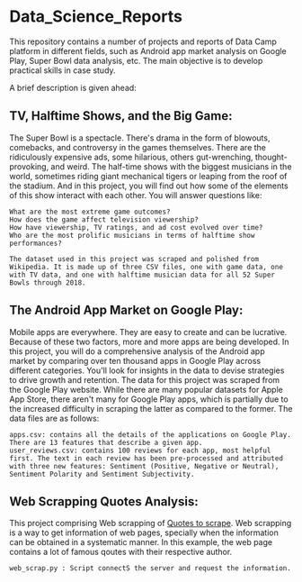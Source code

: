 


# Data_Science_Reports
This repository contains a number of projects and reports of Data Camp platform in different fields, such as Android app market analysis on Google Play, Super Bowl data analysis, etc. The main objective is to develop practical skills in case study.

A brief description is given ahead:

## TV, Halftime Shows, and the Big Game: 
The Super Bowl is a spectacle. There's drama in the form of blowouts, comebacks, and controversy in the games themselves. There are the ridiculously expensive ads, some hilarious, others gut-wrenching, thought-provoking, and weird. The half-time shows with the biggest musicians in the world, sometimes riding giant mechanical tigers or leaping from the roof of the stadium. And in this project, you will find out how some of the elements of this show interact with each other. You will answer questions like:

    What are the most extreme game outcomes?
    How does the game affect television viewership?
    How have viewership, TV ratings, and ad cost evolved over time?
    Who are the most prolific musicians in terms of halftime show performances?
    
    The dataset used in this project was scraped and polished from Wikipedia. It is made up of three CSV files, one with game data, one with TV data, and one with halftime musician data for all 52 Super Bowls through 2018.

## The Android App Market on Google Play: 
Mobile apps are everywhere. They are easy to create and can be lucrative. Because of these two factors, more and more apps are being developed. In this project, you will do a comprehensive analysis of the Android app market by comparing over ten thousand apps in Google Play across different categories. You'll look for insights in the data to devise strategies to drive growth and retention.
The data for this project was scraped from the Google Play website. While there are many popular datasets for Apple App Store, there aren't many for Google Play apps, which is partially due to the increased difficulty in scraping the latter as compared to the former. The data files are as follows:

    apps.csv: contains all the details of the applications on Google Play. There are 13 features that describe a given app.
    user_reviews.csv: contains 100 reviews for each app, most helpful first. The text in each review has been pre-processed and attributed with three new features: Sentiment (Positive, Negative or Neutral), Sentiment Polarity and Sentiment Subjectivity.
    
## Web Scrapping Quotes Analysis:

This project comprising Web scrapping of [Quotes to scrape](quotes.toscrape.com). Web scrapping is a way to get information of web pages, specially 
when the information can be obtained in a systematic manner. In this example, the web page contains a lot of famous qoutes with their respective author. 

	web_scrap.py : Script connectS the server and request the information. 	
